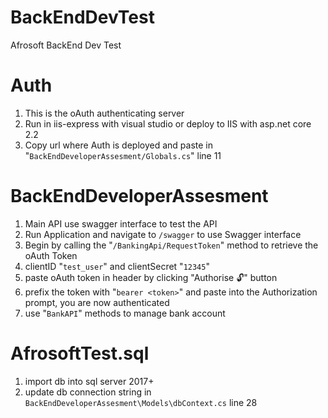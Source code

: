 # BackEndDevTest
Afrosoft BackEnd Dev Test


# Auth
1. This is the oAuth authenticating server
2. Run in iis-express with visual studio or deploy to IIS with asp.net core 2.2
3. Copy url where Auth is deployed and paste in "`BackEndDeveloperAssesment/Globals.cs`" line 11

# BackEndDeveloperAssesment
1. Main API use swagger interface to test the API
2. Run Application and navigate to `/swagger` to use Swagger interface
3. Begin by calling the "`/BankingApi​/RequestToken`" method to retrieve the oAuth Token
4. clientID "`test_user`" and clientSecret "`12345`"
5. paste oAuth token in header by clicking "Authorise 🔓" button
6. prefix the token with "`bearer <token>`" and paste into the Authorization prompt, you are now authenticated
7. use "`BankAPI`" methods to manage bank account

# AfrosoftTest.sql
1. import db into sql server 2017+
2. update db connection string in `BackEndDeveloperAssesment\Models\dbContext.cs` line 28